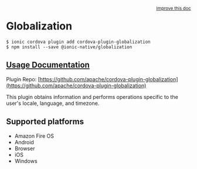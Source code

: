 <a style="float:right;font-size:12px;" href="http://github.com/ionic-team/ionic-native/edit/master/src/@ionic-native/plugins/globalization/index.ts#L1">
  Improve this doc
</a>

# Globalization

```
$ ionic cordova plugin add cordova-plugin-globalization
$ npm install --save @ionic-native/globalization
```

## [Usage Documentation](https://ionicframework.com/docs/native/globalization/)

Plugin Repo: [https://github.com/apache/cordova-plugin-globalization](https://github.com/apache/cordova-plugin-globalization)

This plugin obtains information and performs operations specific to the user's locale, language, and timezone.

## Supported platforms
- Amazon Fire OS
- Android
- Browser
- iOS
- Windows



